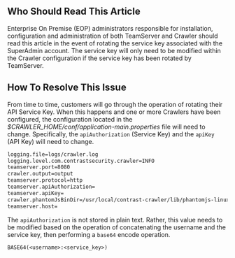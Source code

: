 <!--
title: "Configuring Crawler to Connect to TeamServer After Rotating Service Keys"
description: "Configuring Crawler to Connect to TeamServer After Rotating Service Keys."
-->

## Who Should Read This Article
Enterprise On Premise (EOP) administrators responsible for installation, configuration and administration of both TeamServer and Crawler should read this article in the event of rotating the service key associated with the SuperAdmin account. The service key will only need to be modified within the Crawler configuration if the service key has been rotated by TeamServer.

## How To Resolve This Issue
From time to time, customers will go through the operation of rotating their API Service Key. When this happens and one or more Crawlers have been configured, the configuration located in the *$CRAWLER_HOME/conf/application-main.properties* file will need to change. Specifically, the ```apiAuthorization``` (Service Key) and the ```apiKey``` (API Key) will need to change.

```bash
logging.file=logs/crawler.log
logging.level.com.contrastsecurity.crawler=INFO
teamserver.port=8080
crawler.output=output
teamserver.protocol=http
teamserver.apiAuthorization=
teamserver.apiKey=
crawler.phantomJsBinDir=/usr/local/contrast-crawler/lib/phantomjs-linux/bin/phantomjs
teamserver.host=
```

The ```apiAuthorization``` is not stored in plain text. Rather, this value needs to be modified based on the operation of concatenating the username and the service key, then performing a ```base64``` encode operation.

```
BASE64(<username>:<service_key>)
```

 
